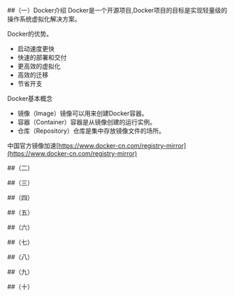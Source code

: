 ##（一）Docker介绍
Docker是一个开源项目,Docker项目的目标是实现轻量级的操作系统虚拟化解决方案。

Docker的优势。

* 启动速度更快 
* 快速的部署和交付
* 更高效的虚拟化
* 高效的迁移
* 节省开支

Docker基本概念


* 镜像（Image）镜像可以用来创建Docker容器。
* 容器（Container）容器是从镜像创建的运行实例。
* 仓库（Repository）仓库是集中存放镜像文件的场所。

中国官方镜像加速[https://www.docker-cn.com/registry-mirror](https://www.docker-cn.com/registry-mirror)


##（二）

##（三）

##（四）

##（五）

##（六）

##（七）

##（八）

##（九）

##（十）